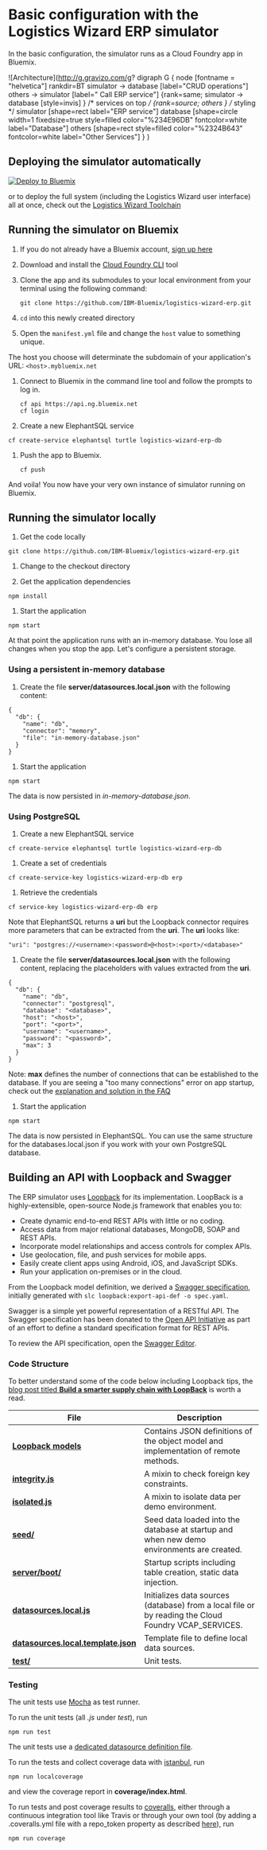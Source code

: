 # Basic configuration with the Logistics Wizard ERP simulator

In the basic configuration, the simulator runs as a Cloud Foundry app in Bluemix.

![Architecture](http://g.gravizo.com/g?
  digraph G {
    node [fontname = "helvetica"]
    rankdir=BT
    simulator -> database [label="CRUD operations"]
    others -> simulator [label=" Call ERP service"]
    {rank=same; simulator -> database [style=invis] }
    /* services on top */
    {rank=source; others }
    /* styling */
    simulator [shape=rect label="ERP service"]
    database [shape=circle width=1 fixedsize=true style=filled color="%234E96DB" fontcolor=white label="Database"]
    others [shape=rect style=filled color="%2324B643" fontcolor=white label="Other Services"]
  }
)

## Deploying the simulator automatically

[![Deploy to Bluemix](https://bluemix.net/deploy/button.png)](https://bluemix.net/deploy?repository=https://github.com/IBM-Bluemix/logistics-wizard-erp.git)

or to deploy the full system (including the Logistics Wizard user interface) all at once,
check out the [Logistics Wizard Toolchain][toolchain_github_url]

## Running the simulator on Bluemix

1. If you do not already have a Bluemix account, [sign up here][bluemix_signup_url]

1. Download and install the [Cloud Foundry CLI][cloud_foundry_url] tool

1. Clone the app and its submodules to your local environment from your terminal using the following command:

	```
	git clone https://github.com/IBM-Bluemix/logistics-wizard-erp.git
	```

1. `cd` into this newly created directory

1. Open the `manifest.yml` file and change the `host` value to something unique.

  The host you choose will determinate the subdomain of your application's URL:  `<host>.mybluemix.net`

1. Connect to Bluemix in the command line tool and follow the prompts to log in.

	```
	cf api https://api.ng.bluemix.net
	cf login
	```

1. Create a new ElephantSQL service

  ```
  cf create-service elephantsql turtle logistics-wizard-erp-db
  ```

1. Push the app to Bluemix.

	```
	cf push
	```

And voila! You now have your very own instance of simulator running on Bluemix.

## Running the simulator locally

1. Get the code locally

  ```
  git clone https://github.com/IBM-Bluemix/logistics-wizard-erp.git
  ```

1. Change to the checkout directory

1. Get the application dependencies

  ```
  npm install
  ```

1. Start the application

  ```
  npm start
  ```

At that point the application runs with an in-memory database.
You lose all changes when you stop the app. Let's configure a persistent storage.

### Using a persistent in-memory database

1. Create the file **server/datasources.local.json** with the following content:

  ```
  {
    "db": {
      "name": "db",
      "connector": "memory",
      "file": "in-memory-database.json"
    }
  }
  ```

1. Start the application

  ```
  npm start
  ```

The data is now persisted in *in-memory-database.json*.

### Using PostgreSQL

1. Create a new ElephantSQL service

  ```
  cf create-service elephantsql turtle logistics-wizard-erp-db
  ```

1. Create a set of credentials

  ```
  cf create-service-key logistics-wizard-erp-db erp
  ```

1. Retrieve the credentials

  ```
  cf service-key logistics-wizard-erp-db erp
  ```

  Note that ElephantSQL returns a **uri** but the Loopback connector requires
  more parameters that can be extracted from the **uri**. The **uri** looks like:

  ```
  "uri": "postgres://<username>:<password>@<host>:<port>/<database>"
  ```

1. Create the file **server/datasources.local.json** with the following content, replacing the placeholders
with values extracted from the **uri**.

  ```
  {
    "db": {
      "name": "db",
      "connector": "postgresql",
      "database": "<database>",
      "host": "<host>",
      "port": "<port>",
      "username": "<username>",
      "password": "<password>",
      "max": 3
    }
  }
  ```

  Note: **max** defines the number of connections that can be established to the database.
  If you are seeing a "too many connections" error on app startup, check out the [explanation and solution in the FAQ](https://github.com/IBM-Bluemix/logistics-wizard/wiki/FAQ#the-erp-simulator-app-is-throwing-a-too-many-connections-error-on-startup)


1. Start the application

  ```
  npm start
  ```

The data is now persisted in ElephantSQL. You can use the same structure for the databases.local.json
if you work with your own PostgreSQL database.

## Building an API with Loopback and Swagger

The ERP simulator uses [Loopback](https://strongloop.com/) for its implementation.
LoopBack is a highly-extensible, open-source Node.js framework that enables you to:
  * Create dynamic end-to-end REST APIs with little or no coding.
  * Access data from major relational databases, MongoDB, SOAP and REST APIs.
  * Incorporate model relationships and access controls for complex APIs.
  * Use geolocation, file, and push services for mobile apps.
  * Easily create client apps using Android, iOS, and JavaScript SDKs.
  * Run your application on-premises or in the cloud.

From the Loopback model definition, we derived a [Swagger specification](spec.yaml),
initially generated with ```slc loopback:export-api-def -o spec.yaml```.

Swagger is a simple yet powerful representation of a RESTful API.
The Swagger specification has been donated to the [Open API Initiative](https://github.com/OAI/OpenAPI-Specification)
as part of an effort to define a standard specification format for REST APIs.

To review the API specification, open the [Swagger Editor](http://editor.swagger.io/#/?import=https://raw.githubusercontent.com/IBM-Bluemix/logistics-wizard-erp/master/spec.yaml).

### Code Structure

To better understand some of the code below including Loopback tips,
the [blog post titled **Build a smarter supply chain with LoopBack**](https://developer.ibm.com/bluemix/2016/07/11/building-smarter-supply-chain-developer-journey-loopback/) is worth a read.

| File | Description |
| ---- | ----------- |
|[**Loopback models**](common/models)|Contains JSON definitions of the object model and implementation of remote methods.|
|[**integrity.js**](common/mixins/integrity.js)|A mixin to check foreign key constraints.|
|[**isolated.js**](common/mixins/isolated.js)|A mixin to isolate data per demo environment.|
|[**seed/**](seed)|Seed data loaded into the database at startup and when new demo environments are created.|
|[**server/boot/**](server/boot)|Startup scripts including table creation, static data injection.|
|[**datasources.local.js**](server/datasources.local.js)|Initializes data sources (database) from a local file or by reading the Cloud Foundry VCAP_SERVICES.|
|[**datasources.local.template.json**](server/datasources.local.template.json)|Template file to define local data sources.|
|[**test/**](test)|Unit tests.|

### Testing

The unit tests use [Mocha](https://mochajs.org/) as test runner.

To run the unit tests (all *.js* under *test*), run

  ```
  npm run test
  ```

The unit tests use a [dedicated datasource definition file](server/datasources.unittest.json).

To run the tests and collect coverage data with [istanbul](http://gotwarlost.github.io/istanbul/), run

  ```
  npm run localcoverage
  ```

and view the coverage report in **coverage/index.html**.

To run tests and post coverage results to [coveralls](https://coveralls.io), either through a continuous integration tool like Travis or through your own tool (by adding a .coveralls.yml file with a repo_token property as described [here](https://github.com/nickmerwin/node-coveralls)), run

  ```
  npm run coverage
  ```

[bluemix_signup_url]: http://ibm.biz/logistics-wizard-signup
[cloud_foundry_url]: https://github.com/cloudfoundry/cli
[toolchain_github_url]: https://github.com/IBM-Bluemix/logistics-wizard-toolchain
